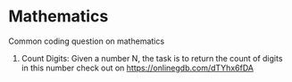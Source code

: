 # Mathematics
Common coding question on mathematics

1. Count Digits: Given a number N, the task is to return the count of digits in this number
    check out on https://onlinegdb.com/dTYhx6fDA